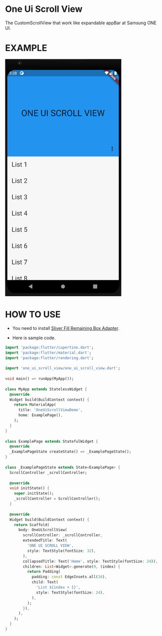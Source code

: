 # One Ui Scroll View
 The CustomScrollView that work like expandable appBar at Samsung ONE UI.

# EXAMPLE
![example](assets/one_ui_scroll_view.gif)

# HOW TO USE
- You need to install [Sliver Fill Remaining Box Adapter](https://pub.dev/packages/sliver_fill_remaining_box_adapter).

- Here is sample code.
```dart 
import 'package:flutter/cupertino.dart';
import 'package:flutter/material.dart';
import 'package:flutter/rendering.dart';

import 'one_ui_scroll_view/one_ui_scroll_view.dart';

void main() => runApp(MyApp());

class MyApp extends StatelessWidget {
  @override
  Widget build(BuildContext context) {
    return MaterialApp(
      title: 'OneUiScrollViewDemo',
      home: ExamplePage(),
    );
  }
}

class ExamplePage extends StatefulWidget {
  @override
  _ExamplePageState createState() => _ExamplePageState();
}

class _ExamplePageState extends State<ExamplePage> {
  ScrollController _scrollController;

  @override
  void initState() {
    super.initState();
    _scrollController = ScrollController();
  }

  @override
  Widget build(BuildContext context) {
    return Scaffold(
      body: OneUiScrollView(
        scrollController: _scrollController,
        extendedTitle: Text(
          'ONE UI SCROLL VIEW',
          style: TextStyle(fontSize: 32),
        ),
        collapsedTitle: Text('Home', style: TextStyle(fontSize: 24)),
        children: List<Widget>.generate(9, (index) {
          return Padding(
            padding: const EdgeInsets.all(16),
            child: Text(
              'List ${index + 1}',
              style: TextStyle(fontSize: 24),
            ),
          );
        }),
      ),
    );
  }
}
```
